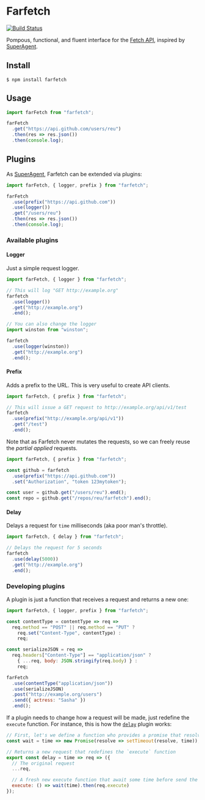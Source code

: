# Farfetch

[![Build Status](https://travis-ci.org/reu/farfetch.png)](https://travis-ci.org/reu/farfetch)

Pompous, functional, and fluent interface for the [Fetch API](https://developer.mozilla.org/en/docs/Web/API/Fetch_API), inspired by [SuperAgent](https://github.com/visionmedia/superagent).

## Install

`$ npm install farfetch`

## Usage

```javascript
import farFetch from "farfetch";

farFetch
  .get("https://api.github.com/users/reu")
  .then(res => res.json())
  .then(console.log);
```

## Plugins

As [SuperAgent](https://github.com/visionmedia/superagent), Farfetch can be extended via plugins:

```javascript
import farFetch, { logger, prefix } from "farfetch";

farFetch
  .use(prefix("https://api.github.com"))
  .use(logger())
  .get("/users/reu")
  .then(res => res.json())
  .then(console.log);
```

### Available plugins

#### Logger

Just a simple request logger.

```javascript
import farFetch, { logger } from "farfetch";

// This will log "GET http://example.org"
farfetch
  .use(logger())
  .get("http://example.org")
  .end();

// You can also change the logger
import winston from "winston";

farfetch
  .use(logger(winston))
  .get("http://example.org")
  .end();
```

#### Prefix

Adds a prefix to the URL. This is very useful to create API clients.

```javascript
import farFetch, { prefix } from "farfetch";

// This will issue a GET request to http://example.org/api/v1/test
farfetch
  .use(prefix("http://example.org/api/v1"))
  .get("/test")
  .end();
```

Note that as Farfetch never mutates the requests, so we can freely reuse the _partial applied_ requests.

```javascript
import farFetch, { prefix } from "farfetch";

const github = farfetch
  .use(prefix("https://api.github.com"))
  .set("Authorization", "token 123mytoken");

const user = github.get("/users/reu").end();
const repo = github.get("/repos/reu/farfetch").end();
```

#### Delay

Delays a request for `time` milliseconds (aka poor man's throttle).

```javascript
import farFetch, { delay } from "farfetch";

// Delays the request for 5 seconds
farfetch
  .use(delay(5000))
  .get("http://example.org")
  .end();
```

### Developing plugins

A plugin is just a function that receives a request and returns a new one:

```javascript
import farFetch, { logger, prefix } from "farfetch";

const contentType = contentType => req =>
  req.method == "POST" || req.method == "PUT" ?
    req.set("Content-Type", contentType) :
    req;

const serializeJSON = req =>
  req.headers["Content-Type"] == "application/json" ?
    { ...req, body: JSON.stringify(req.body) } :
    req;

farFetch
  .use(contentType("application/json"))
  .use(serializeJSON)
  .post("http://example.org/users")
  .send({ actress: "Sasha" })
  .end();
```

If a plugin needs to change how a request will be made, just redefine the `execute` function. For instance, this is how the [`delay`](https://github.com/reu/farfetch#delay) plugin works:

```javascript
// First, let's we define a function who provides a promise that resolves after some time
const wait = time => new Promise(resolve => setTimeout(resolve, time));

// Returns a new request that redefines the `execute` function
export const delay = time => req => ({
  // The original request
  ...req,

  // A fresh new execute function that await some time before send the request
  execute: () => wait(time).then(req.execute)
});
```
